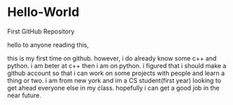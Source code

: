 # Hello-World
First GitHub Repository

hello to anyone reading this, 

this is my first time on github. however, i do already know some c++ and python. i am beter at c++ then i am on python. i figured that i should make a github account so that i can work on some projects with people and learn a thing or two. i am from new york and im a CS student(first year) looking to get ahead everyone else in my class. hopefully i can get a good job in the near future.
